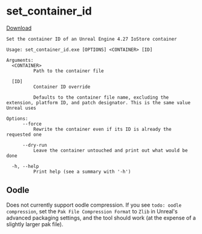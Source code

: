 # set_container_id
[Download](https://github.com/rtkzboss/tools/releases/latest/download/set_container_id.exe)
```
Set the container ID of an Unreal Engine 4.27 IoStore container

Usage: set_container_id.exe [OPTIONS] <CONTAINER> [ID]

Arguments:
  <CONTAINER>
          Path to the container file

  [ID]
          Container ID override

          Defaults to the container file name, excluding the extension, platform ID, and patch designator. This is the same value Unreal uses

Options:
      --force
          Rewrite the container even if its ID is already the requested one

      --dry-run
          Leave the container untouched and print out what would be done

  -h, --help
          Print help (see a summary with '-h')
```

## Oodle
Does not currently support oodle compression. If you see `todo: oodle compression`, set the `Pak File Compression Format` to `Zlib` in Unreal's advanced packaging settings, and the tool should work (at the expense of a slightly larger pak file). 
